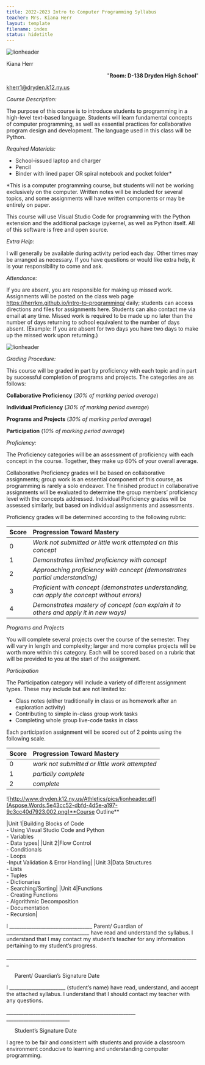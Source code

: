 ```yaml
---
title: 2022-2023 Intro to Computer Programming Syllabus
teacher: Mrs. Kiana Herr
layout: template
filename: index
status: hidetitle
--- 
```



![lionheader](lion.png)

Kiana Herr
<div style="text-align: right"> "<b>Room: D-138 Dryden High School</b>" </div>

<kherr1@dryden.k12.ny.us> 

*Course Description:* 

The purpose of this course is to introduce students to programming in a high-level text-based language. Students will learn fundamental concepts of computer programming, as well as essential practices for collaborative program design and development. The language used in this class will be Python.

*Required Materials:*

- School-issued laptop and charger
- Pencil
- Binder with lined paper OR spiral notebook and pocket folder\*

\*This is a computer programming course, but students will not be working exclusively on the computer. Written notes will be included for several topics, and some assignments will have written components or may be entirely on paper.

This course will use Visual Studio Code for programming with the Python extension and the additional package ipykernel, as well as Python itself. All of this software is free and open source.



*Extra Help:*

I will generally be available during activity period each day.  Other times may be arranged as necessary.  If you have questions or would like extra help, it is your responsibility to come and ask.



*Attendance:*

If you are absent, you are responsible for making up missed work.  Assignments will be posted on the class web page <https://herrkm.github.io/intro-to-programming/> daily; students can access directions and files for assignments here. Students can also contact me via email at any time. Missed work is required to be made up no later than the number of days returning to school equivalent to the number of days absent. (Example: If you are absent for two days you have two days to make up the missed work upon returning.)




![lionheader](lion.png)

*Grading Procedure:*

This course will be graded in part by proficiency with each topic and in part by successful completion of programs and projects. The categories are as follows:

**Collaborative Proficiency** (*30% of marking period average*)

**Individual Proficiency** (*30% of marking period average*)

**Programs and Projects** (*30% of marking period average*)

**Participation** (*10% of marking period average*)


*Proficiency:*

The Proficiency categories will be an assessment of proficiency with each concept in the course. Together, they make up 60% of your overall average.

Collaborative Proficiency grades will be based on collaborative assignments; group work is an essential component of this course, as programming is rarely a solo endeavor. The finished product in collaborative assignments will be evaluated to determine the group members’ proficiency level with the concepts addressed. Individual Proficiency grades will be assessed similarly, but based on individual assignments and assessments.

Proficiency grades will be determined according to the following rubric:

|Score|Progression Toward Mastery|
| :- | :- |
|0|*Work not submitted or little work attempted on this concept*|
|1|*Demonstrates limited proficiency with concept*|
|2|*Approaching proficiency with concept (demonstrates partial understanding)*|
|3|*Proficient with concept (demonstrates understanding, can apply the concept without errors)*|
|4|*Demonstrates mastery of concept (can explain it to others and apply it in new ways)*|

*Programs and Projects*

You will complete several projects over the course of the semester. They will vary in length and complexity; larger and more complex projects will be worth more within this category. Each will be scored based on a rubric that will be provided to you at the start of the assignment. 

*Participation*

The Participation category will include a variety of different assignment types. These may include but are not limited to:

- Class notes (either traditionally in class or as homework after an exploration activity)
- Contributing to simple in-class group work tasks
- Completing whole group live-code tasks in class

Each participation assignment will be scored out of 2 points using the following scale.


|Score|Progression Toward Mastery|
| :- | :- |
|0|*work not submitted or little work attempted*|
|1|*partially complete*|
|2|*complete*|


![http://www.dryden.k12.ny.us/Athletics/pics/lionheader.gif](Aspose.Words.5e43cc52-dbfd-4d5e-a197-9c3cc40d7923.002.png)**Course Outline**


|Unit 1|Building Blocks of Code <br /> - Using Visual Studio Code and Python <br /> - Variables <br /> - Data types|
|Unit 2|Flow Control <br /> - Conditionals <br /> - Loops <br /> -Input Validation & Error Handling|
|Unit 3|Data Structures <br /> - Lists <br /> - Tuples <br /> - Dictionaries <br /> - Searching/Sorting|
|Unit 4|Functions <br /> - Creating Functions <br /> - Algorithmic Decomposition <br /> - Documentation <br /> - Recursion|






I \_\_\_\_\_\_\_\_\_\_\_\_\_\_\_\_\_\_\_\_\_\_\_\_\_\_\_\_\_\_\_\_\_\_ Parent/ Guardian of  \_\_\_\_\_\_\_\_\_\_\_\_\_\_\_\_\_\_\_\_\_\_\_\_\_\_\_\_\_\_\_\_\_\_ have read and understand the syllabus. I understand that I may contact my student’s teacher for any information pertaining to my student’s progress.

\_\_\_\_\_\_\_\_\_\_\_\_\_\_\_\_\_\_\_\_\_\_\_\_\_\_\_\_\_\_\_\_\_\_\_\_\_\_\_\_\_\_\_\_\_\_\_\_\_\_\_\_\_\_\_\_\_\_\_\_\_\_\_\_\_\_\_\_\_\_\_\_\_\_\_\_\_\_\_

`	`Parent/ Guardian’s Signature						Date



I \_\_\_\_\_\_\_\_\_\_\_\_\_\_\_\_\_\_\_\_\_\_\_  (student’s name) have read, understand, and accept the attached syllabus. I understand that I should contact my teacher with any questions.


\_\_\_\_\_\_\_\_\_\_\_\_\_\_\_\_\_\_\_\_\_\_\_\_\_\_\_\_\_\_\_\_\_\_\_\_\_\_\_\_\_\_\_\_\_\_\_\_\_\_\_\_\_	\_\_\_\_\_\_\_\_\_\_\_\_\_\_\_\_\_\_\_\_\_\_\_\_\_\_

`	`Student’s Signature								Date



I agree to be fair and consistent with students and provide a classroom environment conducive to learning and understanding computer programming.
